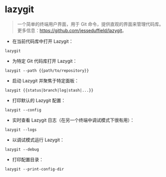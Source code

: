 # lazygit

> 一个简单的终端用户界面，用于 Git 命令，提供直观的界面来管理代码库。
> 更多信息：<https://github.com/jesseduffield/lazygit>。

- 在当前代码库中打开 Lazygit：

`lazygit`

- 为特定 Git 代码库打开 Lazygit：

`lazygit --path {{path/to/repository}}`

- 启动 Lazygit 并聚焦于特定面板：

`lazygit {{status|branch|log|stash|...}}`

- 打印默认的 Lazygit 配置：

`lazygit --config`

- 实时查看 Lazygit 日志（在另一个终端中调试模式下很有用）：

`lazygit --logs`

- 以调试模式运行 Lazygit：

`lazygit --debug`

- 打印配置目录：

`lazygit --print-config-dir`